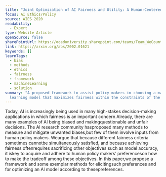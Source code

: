 ```yaml
---
title: "Joint Optimization of AI Fairness and Utility: A Human-Centered Approach"
focus: AI Ethics/Policy
source: AIES 2020
readability:
  - Expert
type: Website Article
openSource: false
sharePointUrl: https://ocaduniversity.sharepoint.com/teams/Team_WeCount/Shared%20Documents/Resources%20and%20Tools/Literature%20(curated)/Joint%20Optimization%20of%20AI%20Fairness%20and%20Utility-%20A%20Human-Centered%20Approach.pdf
link: https://arxiv.org/abs/2002.01621
keywords: []
learnTags:
  - bias
  - methods
  - ethics
  - fairness
  - framework
  - machineLearning
  - solution
summary: "A proposed framework to assist policy makers in choosing a machine
  learning model that maximizes fairness within the constraints of the policy. "
---
```

Today, AI is increasingly being used in many high-stakes decision-making applications in which fairness is an important concern.Already, there are many examples of AI being biased and makingquestionable and unfair decisions. The AI research community hasproposed many methods to measure and mitigate unwanted biases,but few of them involve inputs from human policy makers. Weargue that because different fairness criteria sometimes cannotbe simultaneously satisfied, and because achieving fairness oftenrequires sacrificing other objectives such as model accuracy, it iskey to acquire and adhere to human policy makers’ preferenceson how to make the tradeoff among these objectives. In this paper,we propose a framework and some exemplar methods for elicitingsuch preferences and for optimizing an AI model according to thesepreferences.
